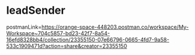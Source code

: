 # leadSender
postmanLink=https://orange-space-448203.postman.co/workspace/My-Workspace~704c5857-bd23-42f7-8a54-16efd8328bb4/collection/23355150-07e66796-0665-4fd7-9a58-533c1909471d?action=share&creator=23355150